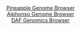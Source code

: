 <div id="Pineapple_Genome_Browser" align="center">
  <a href="https://igv.org/app/?sessionURL=blob:zZJdb5swGEb_i6VWm0T4DASQqolkaZsma_oxmipVhd6AIV7ApraBplH..7xq0246qbnYNAkkeGXs5zmcHWoxF4RRFCJbt1zdspCGxJp1t1DVJb6ECgsU5lAKrCGOc8wxTTEKdygHISG.makv11LWIjQMIuteBbRgunB0qOCFUeiEnrLKGLGyhBXjIBkXxpBDywxStL0Or6CudXW2o7tGBhIMKOs1o4IZNaZF0qn9kl.jpMCUVTipmlKS1wCJyqMyZnoOn6LFbZSmWIgp3k6yk2g6ie6ccbw880bLeH6.iL3F8S0pKMiG45NRujzPs2d5.u3LmNaTp_6VKLcZD6bT7sj5fDx.rgnH4sQaWH6_76tbgSE0w8__U2d1kQN7Qx7P5SaYEYBrOYqc.2aa88tFfOH33.ztor2GSpY2ygOUrvkgtEzNMT3Ntb3ej0fL10wzUHQ4Iyh8eNSQ5JBu1PKHHZLbWtmCBH5qXsXREOMZ5ijsBaY5sILAdvuDvhkE1l7boYaXfw_taXwTDEw7sm0vyUkplcpZImgtdKBUb9NcL14OZNkyF6bLeHhkn7btkT10fa9khX9B5v6ky67_wFND6vjXX6jKvifVPzHvPUF0uTpUt9nw5Wp.tiWb0TmlTdfY93fj6OtGdArX.E1Anqp7GJyc8QqkWq8m6vWncy1wAlSqQUsEWZGSyO1CcWQdCi3bUeqilJVMuYh4sfpgaqZmuebH34o6.8f9dw--">Pineapple Genome Browser</a>
</div>
<div id="Alphonso_Genome_Browser" align="center">
  <a href="https://igv.org/app/?sessionURL=blob:zZJdT9swFIb_iyXQJqX5bFISCU0BwkB0QIE0fAhFjuOkXh072E5CW_W_z0ObdsMFvdg0yRf20bHP.75.NqDHQhLOQARc0_FNxwEGkAs.3MKmpfgSNliCqIJUYgMIXGGBGcIg2oAKSgXTm6m.uVCqlZFlEdWOGshqbkrPhA1ccwYHaSLeWMecUlhwARUX0joSsOcWqfvRgAvYtqae7Zm.VUIFLUjbBWeSWy1mdT7o9_LfpbzGjDc4bzqqyJuAXOvRGkuzgl_i7DZGCEt5gVfn5WF8cR7PvSR9_BocP6ZXZ1kaZPu3pGZQdQIfXqFhKegZmfXpUvGmfFleX7hzfDzm9Z53sp.8tkRgeehMnIPxOPRsVwdDWIlf_yfPepEdfbfTThbX3ydxskimV.6ee.Tvuad3aZCcFvez5F3vHtgagHLUaRYAWohJ5NiGZweG7wajn1vnwLDtUCckOAHR07MBlIBoqdufNkCtWk0MkPile4PHAFyUWIBoFNr2xAlD1x9PxnYYOltjAzpB_168p.lNOLHd2HWDvCJUaZzLXLJWmpAxs0eVWa93zHOeltn9C5KdCJaPD5fTeFhAlmZOW6F3sxxr_3r02xdqox9R9E_I.4gQUxW74pbN04fXKk3svlif3Kyn57O7bwiFlNy_j5qvze4WTcVFA5Xu1xV9_EVbDwWBTOlCTyQpCCVqlekU.QAix_U0tABxyjWFQNTFJ9uwDce3P_.B09s.b38A">Alphonso Genome Browser</a>
</div>


<div id="DAF_Genomics_Browser" align="center">
  <a href="https://ink-blot.github.io/?sessionURL=blob:tZHtatswFIbv5UD6y3Ys2Y5jQxjekmYmy8aaeiktJWi2HHuzJEeSl6Qh917hdgw2yhh0IAmJ8_G.Os8JflCpasEhBuygwEEILFCV2K8Iaxv6kTCqIC5Jo6gFkpZUUp5TiE9QEqVJdvXBVFZatyoeDgtS2lvKBatz5SjPIa2tRKcralJt7BBGHgQne.XkgplkTYakaSvBlRiSPKdK2e6wpXy72RNz_Ixt.pZ0w7pG173qxpgwxgqnJMZtzQt6.IuR_6BsVv0mWa.Svn5Bj2kxSRZp8sWbZbfz0bvb7NP7dTZaX6zqLSe6k3Sy0.ybftDTAX675NPrZbm7lmIRpZ_RdpwOvOnF7NDWkqoJCtHY98ehh.BsQSPyzkCAvJIoRr4V4rGFfd9.vnrByExBihriu3sLtCT5d5N.dwJ9bA0qUHTX9dQsELKgEmI7ct0QRREO_NB3owidrRN0snlllpfZVRS6OMF45HwlzOiXddMP0Aj9GXwtkL91NvtfQYm5F7Q3N8t5uiiDrlgO8KVOj6zL3eYwewGUBS9.rBSSEW1CT89nLKQxeoxy_YuLd74_PwI-">DAF Genomics Browser</a>
</div>
